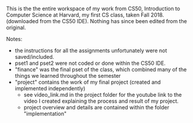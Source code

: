This is the the entire workspace of my work from CS50, Introduction to Computer Science at Harvard, my first CS class, taken Fall 2018. (downloaded from the CS50 IDE). Nothing has since been edited from the original.

Notes:

- the instructions for all the assignments unfortunately were not saved/included.
- pset1 and pset2 were not coded or done within the CS50 IDE.
- "finance" was the final pset of the class, which combined many of the things we learned throughout the semester
- "project" contains the work of my final project (created and implemented independently)
  - see video_link.md in the project folder for the youtube link to the video I created explaining the process and result of my project.
  - project overview and details are contained within the folder "implementation"
